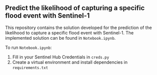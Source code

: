 ## Predict the likelihood of capturing a specific flood event with Sentinel-1
This repository contains the solution developed for the prediction of the likelihood to capture a specific flood event with Sentinel-1. The implemented solution can be found in `Notebook.ipynb`. <br />

To run `Notebook.ipynb`:<br />
1. Fill in your Sentinel Hub Credentials in `creds.py`
2. Create a virtual environment and install dependencies in `requirements.txt`
